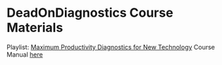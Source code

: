 # DeadOnDiagnostics Course Materials

Playlist: [Maximum Productivity Diagnostics for New Technology](https://www.youtube.com/playlist?list=PLEXFekqWvSsIADMiuBTuPomL2EYICjx8K) Course Manual [here](https://github.com/DeadOnDiagnostics/CourseMaterials/blob/main/Maximum%20Productivity%20%20Diagnostics.pdf)

